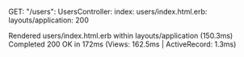 GET: "/users": UsersController: index: users/index.html.erb: layouts/application: 200

Rendered users/index.html.erb within layouts/application (150.3ms)
Completed 200 OK in 172ms (Views: 162.5ms | ActiveRecord: 1.3ms)
